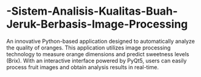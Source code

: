 # -Sistem-Analisis-Kualitas-Buah-Jeruk-Berbasis-Image-Processing
An innovative Python-based application designed to automatically analyze the quality of oranges. This application utilizes image processing technology to measure orange dimensions and predict sweetness levels (Brix). With an interactive interface powered by PyQt5, users can easily process fruit images and obtain analysis results in real-time. 
